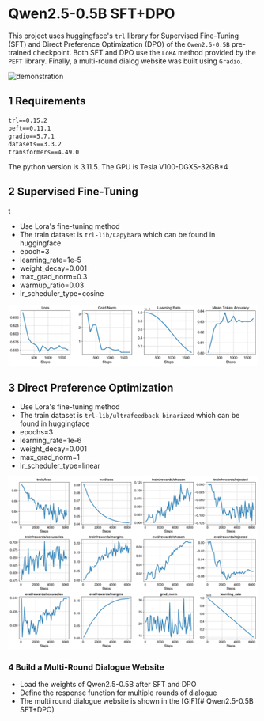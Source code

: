 # Qwen2.5-0.5B SFT+DPO

This project uses huggingface's `trl` library for Supervised Fine-Tuning (SFT) and Direct Preference Optimization (DPO) of the `Qwen2.5-0.5B` pre-trained checkpoint. Both SFT and DPO use the `LoRA` method provided by the `PEFT` library. Finally, a multi-round dialog website was built using `Gradio`.

![demonstration](ref/demonstration.gif)

## 1 Requirements

```
trl==0.15.2
peft==0.11.1
gradio==5.7.1
datasets==3.3.2
transformers==4.49.0
```

The python version is 3.11.5. The GPU is Tesla V100-DGXS-32GB*4

## 2 Supervised Fine-Tuning
t 
- Use Lora's fine-tuning method
- The train dataset is `trl-lib/Capybara` which can be found in huggingface
- epoch=3
- learning_rate=1e-5
- weight_decay=0.001
- max_grad_norm=0.3
- warmup_ratio=0.03
- lr_scheduler_type=cosine

![sft](ref/sft.jpg)

## 3 Direct Preference Optimization

- Use Lora's fine-tuning method
- The train dataset is `trl-lib/ultrafeedback_binarized` which can be found in huggingface
- epochs=3
- learning_rate=1e-6
- weight_decay=0.001
- max_grad_norm=1
- lr_scheduler_type=linear

![dpo](ref/dpo.jpg)

### 4 Build a Multi-Round Dialogue Website

- Load the weights of Qwen2.5-0.5B after SFT and DPO
- Define the response function for multiple rounds of dialogue
- The multi round dialogue website is shown in the [GIF](# Qwen2.5-0.5B SFT+DPO)